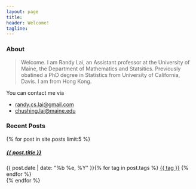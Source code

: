 ```yaml
---
layout: page
title:
header: Welcome!
tagline: 
---
```


### About

> Welcome. I am Randy Lai, an Assistant professor at the University of Maine, the Department of Mathematics and Statsitics. Previously obatined a PhD degree in Statistics from University of California, Davis. I am from Hong Kong.

You can contact me via

- [randy.cs.lai@gmail.com](mailto:randy.cs.lai@gmail.com)
- [chushing.lai@maine.edu](mailto:chushing.lai@maine.edu)


### Recent Posts


<div class="list-group">
  {% for post in site.posts limit:5  %}
    <div class="list-group-item">
        <h5 class="list-group-item-heading"><a href="{{ post.url }}">{{ post.title }}</a></h5>
        {{ post.date | date: "%b %e, %Y" }}{% for tag in post.tags %}
        <a class="label label-success" href="{{ site.tags_path }}#{{ tag }}-ref">{{ tag }}</a>
        {% endfor %}
    </div>  
  {% endfor %}
</div>
